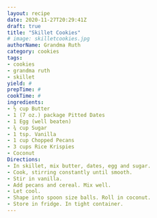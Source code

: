 ```yaml
--- 
layout: recipe 
date: 2020-11-27T20:29:41Z 
draft: true 
title: "Skillet Cookies" 
# image: skilletcookies.jpg 
authorName: Grandma Ruth 
category: cookies 
tags: 
- cookies 
- grandma ruth 
- skillet 
yield: # 
prepTime: # 
cookTime: # 
ingredients: 
- ½ cup Butter 
- 1 (7 oz.) package Pitted Dates 
- 1 Egg (well beaten) 
- ¾ cup Sugar 
- 1 tsp. Vanilla 
- 1 cup Chopped Pecans 
- 3 cups Rice Krispies 
- Coconut 
Directions: 
- In skillet, mix butter, dates, egg and sugar. 
- Cook, stirring constantly until smooth. 
- Stir in vanilla. 
- Add pecans and cereal. Mix well. 
- Let cool. 
- Shape into spoon size balls. Roll in coconut. 
- Store in fridge. In tight container. 
---
```

